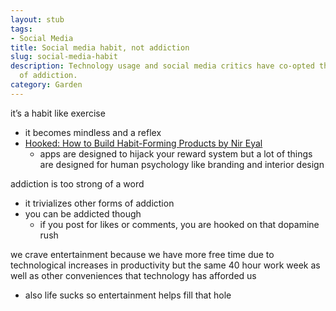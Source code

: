 ```yaml
---
layout: stub
tags:
- Social Media
title: Social media habit, not addiction
slug: social-media-habit
description: Technology usage and social media critics have co-opted the language
  of addiction.
category: Garden
---
```


it’s a habit like exercise
* it becomes mindless and a reflex
* [Hooked: How to Build Habit-Forming Products by Nir Eyal](https://www.goodreads.com/en/book/show/22668729)
    * apps are designed to hijack your reward system but a lot of things are designed for human psychology like branding and interior design 

addiction is too strong of a word 
* it trivializes other forms of addiction
* you can be addicted though
    * if you post for likes or comments, you are hooked on that dopamine rush

we crave entertainment because we have more free time due to technological increases in productivity but the same 40 hour work week as well as other conveniences that technology has afforded us 
* also life sucks so entertainment helps fill that hole